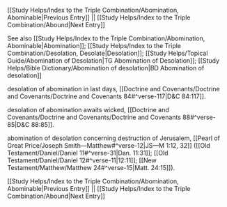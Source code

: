 [[Study Helps/Index to the Triple Combination/Abomination, Abominable|Previous Entry]]  ||  [[Study Helps/Index to the Triple Combination/Abound|Next Entry]]

 See also [[Study Helps/Index to the Triple Combination/Abomination, Abominable|Abomination]]; [[Study Helps/Index to the Triple Combination/Desolation, Desolate|Desolation]]; [[Study Helps/Topical Guide/Abomination of Desolation|TG Abomination of Desolation]]; [[Study Helps/Bible Dictionary/Abomination of desolation|BD Abomination of desolation]]

 desolation of abomination in last days, [[Doctrine and Covenants/Doctrine and Covenants/Doctrine and Covenants 84#^verse-117|D&C 84:117]].

 desolation of abomination awaits wicked, [[Doctrine and Covenants/Doctrine and Covenants/Doctrine and Covenants 88#^verse-85|D&C 88:85]].

 abomination of desolation concerning destruction of Jerusalem, [[Pearl of Great Price/Joseph Smith—Matthew#^verse-12|JS—M 1:12, 32]] ([[Old Testament/Daniel/Daniel 11#^verse-31|Dan. 11:31]]; [[Old Testament/Daniel/Daniel 12#^verse-11|12:11]]; [[New Testament/Matthew/Matthew 24#^verse-15|Matt. 24:15]]).

[[Study Helps/Index to the Triple Combination/Abomination, Abominable|Previous Entry]]  ||  [[Study Helps/Index to the Triple Combination/Abound|Next Entry]]